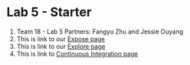 # Lab 5 - Starter
1. Team 18 - Lab 5 Partners:
Fangyu Zhu and Jessie Ouyang
2. This is link to our [Expose page]()
3. This is link to our [Explore page]()
4. This is link to [Continuous Integration page]()


